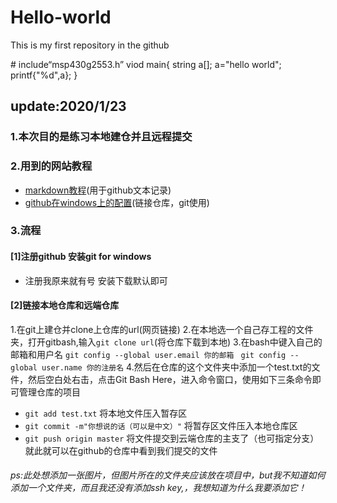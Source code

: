 # Hello-world
This is my first repository in the github 



# include“msp430g2553.h”
viod main{
string a[];
a="hello world";
  printf{"%d",a};
}

## update:2020/1/23 
### 1.本次目的是练习本地建仓并且远程提交

### 2.用到的网站教程 
* [markdown教程](https://www.jianshu.com/p/8c1b2b39deb0)(用于github文本记录)
* [github在windows上的配置](https://blog.csdn.net/jal517486222/article/details/79967632)(链接仓库，git使用)

### 3.流程
#### [1]注册github 安装git for windows 
* 注册我原来就有号 安装下载默认即可
#### [2]链接本地仓库和远端仓库
1.在git上建仓并clone上仓库的url(网页链接)
2.在本地选一个自己存工程的文件夹，打开gitbash,输入```git clone url```(将仓库下载到本地)
3.在bash中键入自己的邮箱和用户名 ```git config --global user.email 你的邮箱```  ``` git config --global user.name 你的注册名```
4.然后在仓库的这个文件夹中添加一个test.txt的文件，然后空白处右击，点击Git Bash Here，进入命令窗口，使用如下三条命令即可管理仓库的项目
+ ```git add test.txt```  将本地文件压入暂存区
+ ```git commit -m"你想说的话（可以是中文）"``` 将暂存区文件压入本地仓库区
+ ```git push origin master``` 将文件提交到云端仓库的主支了（也可指定分支）
就此就可以在github的仓库中看到我们提交的文件
###### ps:此处想添加一张图片，但图片所在的文件夹应该放在项目中，but我不知道如何添加一个文件夹，而且我还没有添加ssh key,，我想知道为什么我要添加它！

